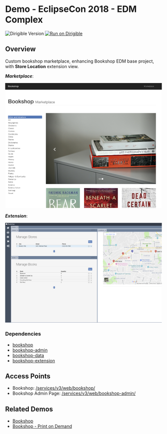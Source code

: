 # Demo - EclipseCon 2018 - EDM Complex
![Dirigible Version](https://img.shields.io/badge/dirigible%20version-3.x-green.svg)  [![Run on Dirigible](https://img.shields.io/badge/run%20on-dirigible-blue.svg)](http://trial.dirigible.io/services/v4/web/ide-deploy-manager/?repository=https://github.com/dirigiblelabs/demo-eclipsecon2018-edm-complex.git&uri=/services/v3/web/bookshop/)

## Overview
Custom bookshop marketplace, enhancing Bookshop EDM base project, with **Store Location** extension view.

**_Marketplace_**:

![Marketplace](bookshop-complex/img/marketplace.png)

**_Extension_**:

![Admin UI Extension](bookshop-complex/img/admin.png)

### Dependencies
- [bookshop](https://github.com/dirigiblelabs/demo-eclipsecon2018-edm-bookshop)
- [bookshop-admin](https://github.com/dirigiblelabs/demo-eclipsecon2018-edm-bookshop-admin)
- [bookshop-data](https://github.com/dirigiblelabs/demo-eclipsecon2018-edm-bookshop-data)
- [bookshop-extension](https://github.com/dirigiblelabs/demo-eclipsecon2018-edm-bookshop-extension)

## Access Points
- Bookshop: [/services/v3/web/bookshop/](http://localhost:8080/services/v3/web/bookshop/)
- Bookshop Admin Page: [/services/v3/web/bookshop-admin/](http://localhost:8080/services/v3/web/bookshop-admin/)

## Related Demos
- [Bookshop](https://github.com/dirigiblelabs/demo-eclipsecon2018-edm)
- [Bookshop - Print on Demand](https://github.com/dirigiblelabs/demo-eclipsecon2018-bpm)
